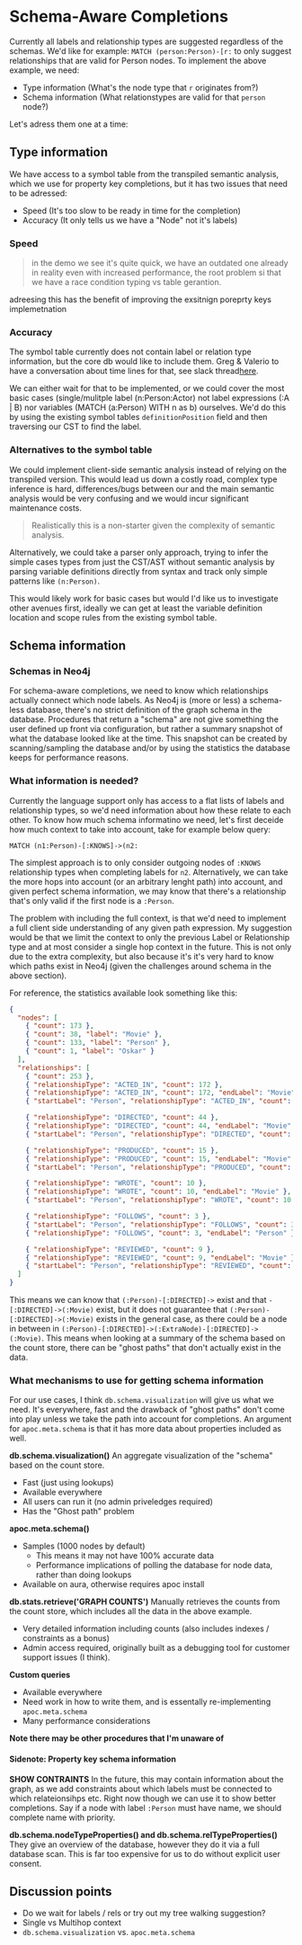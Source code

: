 # Schema-Aware Completions

Currently all labels and relationship types are suggested regardless of the schemas. We'd like for example: `MATCH (person:Person)-[r:` to only suggest relationships that are valid for Person nodes. To implement the above example, we need:

- Type information (What's the node type that `r` originates from?)
- Schema information (What relationstypes are valid for that `person` node?)

Let's adress them one at a time:

## Type information

We have access to a symbol table from the transpiled semantic analysis, which we use for property key completions, but it has two issues that need to be adressed:

- Speed (It's too slow to be ready in time for the completion)
- Accuracy (It only tells us we have a "Node" not it's labels)

### Speed

> in the demo we see it's quite quick, we have an outdated one already
> in reality even with increased performance, the root problem si that we have a race condition typing vs table gerantion.

adreesing this has the benefit of improving the exsitnign poreprty keys implemetnation

### Accuracy

The symbol table currently does not contain label or relation type information, but the core db would like to include them. Greg & Valerio to have a conversation about time lines for that, see slack thread[here](https://neo4j.slack.com/archives/C02JR6LSJ/p1753883403547679).

We can either wait for that to be implemented, or we could cover the most basic cases (single/mulitple label (n:Person:Actor) not label expressions (:A | B) nor variables (MATCH (a:Person) WITH n as b) ourselves. We'd do this by using the existing symbol tables `definitionPosition` field and then traversing our CST to find the label.

### Alternatives to the symbol table

We could implement client-side semantic analysis instead of relying on the transpiled version. This would lead us down a costly road, complex type inference is hard, differences/bugs between our and the main semantic analysis would be very confusing and we would incur significant maintenance costs.

> Realistically this is a non-starter given the complexity of semantic analysis.

Alternatively, we could take a parser only approach, trying to infer the simple cases types from just the CST/AST without semantic analysis by parsing variable definitions directly from syntax and track only simple patterns like `(n:Person)`.

This would likely work for basic cases but would I'd like us to investigate other avenues first, ideally we can get at least the variable definition location and scope rules from the existing symbol table.

## Schema information

### Schemas in Neo4j

For schema-aware completions, we need to know which relationships actually connect which node labels. As Neo4j is (more or less) a schema-less database, there's no strict definition of the graph schema in the database. Procedures that return a "schema" are not give something the user defined up front via configuration, but rather a summary snapshot of what the database looked like at the time. This snapshot can be created by scanning/sampling the database and/or by using the statistics the database keeps for performance reasons.

### What information is needed?

Currently the language support only has access to a flat lists of labels and relationship types, so we'd need information about how these relate to each other. To know how much schema informatino we need, let's first deceide how much context to take into account, take for example below query:

```cypher
MATCH (n1:Person)-[:KNOWS]->(n2:
```

The simplest approach is to only consider outgoing nodes of `:KNOWS` relationship types when completing labels for `n2`. Alternatively, we can take the more hops into account (or an arbitrary lenght path) into account, and given perfect schema information, we may know that there's a relationship that's only valid if the first node is a `:Person`.

The problem with including the full context, is that we'd need to implement a full client side understanding of any given path expression. My suggestion would be that we limit the context to only the previous Label or Relationship type and at most consider a single hop context in the future. This is not only due to the extra complexity, but also because it's it's very hard to know which paths exist in Neo4j (given the challenges around schema in the above section).

For reference, the statistics available look something like this:

```JSON
{
  "nodes": [
    { "count": 173 },
    { "count": 38, "label": "Movie" },
    { "count": 133, "label": "Person" },
    { "count": 1, "label": "Oskar" }
  ],
  "relationships": [
    { "count": 253 },
    { "relationshipType": "ACTED_IN", "count": 172 },
    { "relationshipType": "ACTED_IN", "count": 172, "endLabel": "Movie" },
    { "startLabel": "Person", "relationshipType": "ACTED_IN", "count": 172 },

    { "relationshipType": "DIRECTED", "count": 44 },
    { "relationshipType": "DIRECTED", "count": 44, "endLabel": "Movie" },
    { "startLabel": "Person", "relationshipType": "DIRECTED", "count": 44 },

    { "relationshipType": "PRODUCED", "count": 15 },
    { "relationshipType": "PRODUCED", "count": 15, "endLabel": "Movie" },
    { "startLabel": "Person", "relationshipType": "PRODUCED", "count": 15 },

    { "relationshipType": "WROTE", "count": 10 },
    { "relationshipType": "WROTE", "count": 10, "endLabel": "Movie" },
    { "startLabel": "Person", "relationshipType": "WROTE", "count": 10 },

    { "relationshipType": "FOLLOWS", "count": 3 },
    { "startLabel": "Person", "relationshipType": "FOLLOWS", "count": 3 },
    { "relationshipType": "FOLLOWS", "count": 3, "endLabel": "Person" },

    { "relationshipType": "REVIEWED", "count": 9 },
    { "relationshipType": "REVIEWED", "count": 9, "endLabel": "Movie" },
    { "startLabel": "Person", "relationshipType": "REVIEWED", "count": 9 }
  ]
}
```

This means we can know that `(:Person)-[:DIRECTED]->` exist and that `-[:DIRECTED]->(:Movie)` exist, but it does not guarantee that `(:Person)-[:DIRECTED]->(:Movie)` exists in the general case, as there could be a node in between in `(:Person)-[:DIRECTED]->(:ExtraNode)-[:DIRECTED]->(:Movie)`. This means when looking at a summary of the schema based on the count store, there can be "ghost paths" that don't actually exist in the data.

### What mechanisms to use for getting schema information

For our use cases, I think `db.schema.visualization` will give us what we need. It's everywhere, fast and the drawback of "ghost paths" don't come into play unless we take the path into account for completions. An argument for `apoc.meta.schema` is that it has more data about properties included as well.

**db.schema.visualization()**
An aggregate visualization of the "schema" based on the count store.

- Fast (just using lookups)
- Available everywhere
- All users can run it (no admin priveledges required)
- Has the "Ghost path" problem

**apoc.meta.schema()**

- Samples (1000 nodes by default)
  - This means it may not have 100% accurate data
  - Performance implications of polling the database for node data, rather than doing lookups
- Available on aura, otherwise requires apoc install

**db.stats.retrieve('GRAPH COUNTS')**
Manually retrieves the counts from the count store, which includes all the data in the above example.

- Very detailed information including counts (also includes indexes / constraints as a bonus)
- Admin access required, originally built as a debugging tool for customer support issues (I think).

**Custom queries**

- Available everywhere
- Need work in how to write them, and is essentally re-implementing `apoc.meta.schema`
- Many performance considerations

**Note there may be other procedures that I'm unaware of**

#### Sidenote: Property key schema information

**SHOW CONTRAINTS**
In the future, this may contain information about the graph, as we add constraints about which labels must be connected to which relateionsihps etc. Right now though we can use it to show better completions. Say if a node with label `:Person` must have name, we should complete name with priority.

**db.schema.nodeTypeProperties() and db.schema.relTypeProperties()**
They give an overview of the database, however they do it via a full database scan. This is far too expensive for us to do without explicit user consent.

## Discussion points

- Do we wait for labels / rels or try out my tree walking suggestion?
- Single vs Multihop context
- `db.schema.visualization` vs. `apoc.meta.schema`
